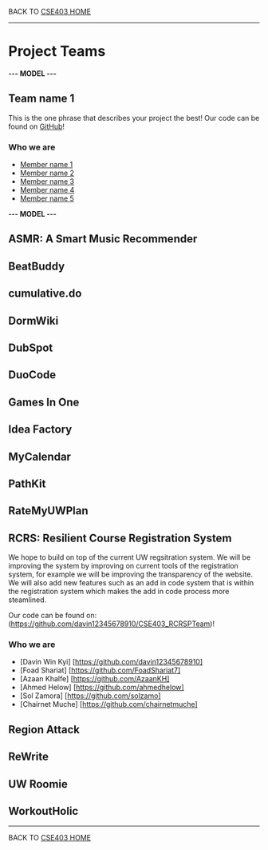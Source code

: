  BACK TO [CSE403 HOME](README.md)

---

# Project Teams

**--- MODEL ---**

## Team name 1

This is the one phrase that describes your project the best!
Our code can be found on [GitHub](https://github.com/username/projectname)!

### Who we are

  - [Member name 1](https://myhomepage.me)
  - [Member name 2](https://myhomepage.me)
  - [Member name 3](https://myhomepage.me)
  - [Member name 4](https://myhomepage.me)
  - [Member name 5](https://myhomepage.me)

**--- MODEL ---**

## ASMR: A Smart Music Recommender

## BeatBuddy

## cumulative.do

## DormWiki

## DubSpot

## DuoCode

## Games In One

## Idea Factory

## MyCalendar

## PathKit

## RateMyUWPlan

## RCRS: Resilient Course Registration System
We hope to build on top of the current UW regsitration system. We will be improving the system by improving on current tools of the registration system, for example we will be
improving the transparency of the website. We will also add new features such as an add
in code system that is within the registration system which makes the add in code process
more steamlined.

Our code can be found on: (https://github.com/davin12345678910/CSE403_RCRSPTeam)!

### Who we are

- [Davin Win Kyi] [https://github.com/davin12345678910]
- [Foad Shariat] [https://github.com/FoadShariat7]
- [Azaan Khalfe] [https://github.com/AzaanKH]
- [Ahmed Helow] [https://github.com/ahmedhelow]
- [Sol Zamora] [https://github.com/solzamo]
- [Chairnet Muche] [https://github.com/chairnetmuche]

## Region Attack

## ReWrite

## UW Roomie

## WorkoutHolic

---

BACK TO [CSE403 HOME](README.md)

